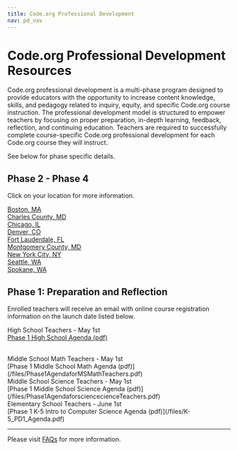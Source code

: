 ```yaml
---
title: Code.org Professional Development
nav: pd_nav
---
```



# Code.org Professional Development Resources

Code.org professional development is a multi-phase program designed to provide educators with the opportunity to increase content knowledge, skills, and pedagogy related to inquiry, equity, and specific Code.org course instruction. The professional development model is structured to empower teachers by focusing on proper preparation, in-depth learning, feedback, reflection, and continuing education.  Teachers are required to successfully complete course-specific Code.org professional development for each Code.org course they will instruct. 

See below for phase specific details.

## Phase 2 - Phase 4 

Click on your location for more information.

[Boston, MA](/educate/pd/boston)
<br />
[Charles County, MD](/educate/pd/charles)
<br />
[Chicago, IL](/educate/pd/chicago)
<br />
[Denver, CO](/educate/pd/denver)
<br />
[Fort Lauderdale, FL](/educate/pd/fortlauderdale)
<br />
[Montgomery County, MD](/educate/pd/moco)
<br/>
[New York City, NY](/educate/pd/nyc)
<br />
[Seattle, WA](/educate/pd/seattle)
<br />
[Spokane, WA](/educate/pd/spokane)
<br />

## Phase 1: Preparation and Reflection
Enrolled teachers will receive an email with online course registration information on the launch date listed below.

High School Teachers - May 1st
<br/>
[Phase 1 High School Agenda (pdf)](/files/Phase1AgendaforECSTeachers.pdf) 

<br/>
Middle School Math Teachers - May 1st
<br/>
[Phase 1 Middle School Math Agenda (pdf)](/files/Phase1AgendaforMSMathTeachers.pdf) 

<br/>
Middle School Science Teachers - May 1st 
<br/>
[Phase 1 Middle School Science Agenda (pdf)](/files/Phase1AgendaforsciencecienceTeachers.pdf) 

<br/>
Elementary School Teachers - June 1st
<br/>
[Phase 1 K-5 Intro to Computer Science Agenda (pdf)](/files/K-5_PD1_Agenda.pdf) 


<br />



----------
Please visit [FAQs](/educate/pd/faq) for more information.

<br />
<br />

